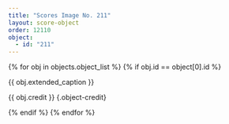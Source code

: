 ```yaml
---
title: "Scores Image No. 211"
layout: score-object
order: 12110
object:
  - id: "211"
---
```


{% for obj in objects.object_list %}
{% if obj.id == object[0].id %}

{{ obj.extended_caption }}

{{ obj.credit }} {.object-credit}

{% endif %}
{% endfor %}

